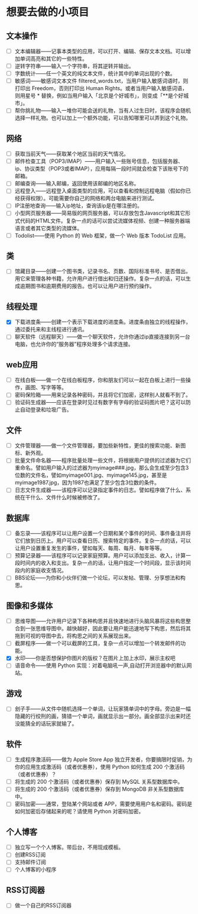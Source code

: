 
# 想要去做的小项目

## 文本操作
- [ ] 文本编辑器——记事本类型的应用，可以打开、编辑、保存文本文档。可以增加单词高亮和其它的一些特性。
- [ ] 逆转字符串——输入一个字符串，将其逆转并输出。
- [ ] 字数统计——任一个英文的纯文本文件，统计其中的单词出现的个数。
- [ ] 敏感词——敏感词文本文件 filtered_words.txt，当用户输入敏感词语时，则打印出 Freedom，否则打印出 Human Rights。或者当用户输入敏感词语，则用星号 * 替换，例如当用户输入「北京是个好城市」，则变成「**是个好城市」。
- [ ] 帮你挑礼物——输入一堆你可能会送的礼物，当有人过生日时，该程序会随机选择一样礼物。也可以加上一个额外功能，可以告知哪里可以弄到这个礼物。

## 网络
- [ ] 获取当前天气——获取某个地区当前的天气情况。
- [ ] 邮件检查工具（POP3/IMAP）——用户输入一些账号信息，包括服务器、ip、协议类型（POP3或者IMAP），应用每隔一段时间就会检查下该账号下的邮箱。
- [ ] 邮编查询——输入邮编，返回使用该邮编的地区名称。
- [ ] 远程登入——远程登入桌面类型的应用，可以查看和控制远程电脑（假如你已经获得权限）。可能需要你自己的网络和两台电脑来进行测试。
- [ ] IP注册地查询——输入ip地址，查询该ip是在哪注册的。
- [ ] 小型网页服务器——简易版的网页服务器，可以存放包含Javascript和其它形式代码的HTML文件。复杂一点的话可以尝试流媒体视频、创建一种服务器端语言或者其它类型的流媒体。
- [ ] Todolist——使用 Python 的 Web 框架，做一个 Web 版本 TodoList 应用。

## 类
- [ ] 馆藏目录——创建一个图书类，记录书名、页数、国际标准书号、是否借出。用它来管理各种书籍，允许用户进行借出和归还操作。复杂一点的话，可以生成逾期图书和逾期费用的报告。也可以让用户进行预约操作。

## 线程处理
- [x] 下载进度条——创建一个表示下载进度的进度条。进度条由独立的线程操作，通过委托来和主线程进行通讯。
- [ ] 聊天软件（远程聊天）——做一个聊天软件，允许你通过ip直接连接到另一台电脑，也允许你的“服务器”程序处理多个请求连接。

## web应用
- [ ] 在线白板——做一个在线白板程序，你和朋友们可以一起在白板上进行一些操作，画图、写字等等。
- [ ] 密码保险箱——用来记录各种密码，并且将它们加密，这样别人就看不到了。
- [ ] 验证码生成器——应该在登录时见过有数字有字母的验证码图片吧？这可以防止自动登录和垃圾广告。

## 文件
- [ ] 文件管理器——做一个文件管理器，要加些新特性，更佳的搜索功能、新图标、新外观。
- [ ] 批量文件命名器——程序批量处理一些文件，将根据用户提供的过滤器为它们重命名。譬如用户输入的过滤器为myimage###.jpg，那么会生成至少包含3位数的文件名，譬如myimage001.jpg、myimage145.jpg，甚至是myimage1987.jpg，因为1987也满足了至少包含3位数的条件。
- [ ] 日志文件生成器——该程序可以记录指定事件的日志。譬如程序做了什么、系统在干什么、文件什么时候被修改了。

## 数据库
- [ ] 备忘录——该程序可以让用户设置一个日期和某个事件的时间、事件备注并将它们放到日历上。用户可以查看日历、搜索特定的事件。复杂一点的话，可以让用户设置重复发生的事件，譬如每天、每周、每月、每年等等。
- [ ] 预算记录器——该程序可以记录家庭预算。用户可以添加支出、收入，计算一段时间内的收入和支出。复杂一点的话，让用户指定一个时间段，显示该时间段内的家庭收支情况。
- [ ] BBS论坛——为你和小伙伴们做一个论坛，可以发帖、管理、分享想法和构思。

## 图像和多媒体
- [ ] 思维导图——允许用户记录下各种构思并且快速地进行头脑风暴将这些构思整合到一张思维导图中。越快越好，因此要让用户能迅速地写下构思，然后将其拖到可视的导图中去，将构思之间的关系展现出来。
- [ ] 截屏程序——做一个可以截屏的工具，复杂一点可以增加一个转发邮件的功能。
- [x] 水印——你是否想保护你图片的版权？在图片上加上水印，展示主权吧
- [ ] 语音命令——使用 Python 实现：对着电脑吼一声,自动打开浏览器中的默认网站。

## 游戏
- [ ] 刽子手——从文件中随机选择一个单词，让玩家猜单词中的字母。旁边是一幅隐藏的行绞刑的画，猜错一个单词，画就显示出一部分。画全部显示出来时还没能猜全的话玩家就输了。

## 软件
- [ ] 生成程序激活码——做为 Apple Store App 独立开发者，你要搞限时促销，为你的应用生成激活码（或者优惠券），使用 Python 如何生成 200 个激活码（或者优惠券）？
- [ ] 将生成的 200 个激活码（或者优惠券）保存到 MySQL 关系型数据库中。
- [ ] 将生成的 200 个激活码（或者优惠券）保存到 MongoDB 非关系型数据库中。
- [ ] 密码加密——通常，登陆某个网站或者 APP，需要使用用户名和密码。密码是如何加密后存储起来的呢？请使用 Python 对密码加密。

## 个人博客
- [ ] 独立写一个个人博客。带后台，不用现成模板。
- [ ] 创建RSS订阅
- [ ] 支持邮件订阅
- [ ] 个人博客的小程序

## RSS订阅器
- [ ] 做一个自己的RSS订阅器